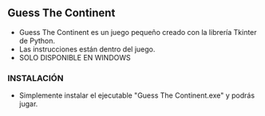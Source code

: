 ## Guess The Continent ##

- Guess The Continent es un juego pequeño creado con la librería Tkinter de Python.
- Las instrucciones están dentro del juego.
- SOLO DISPONIBLE EN WINDOWS

### INSTALACIÓN ###
- Simplemente instalar el ejecutable "Guess The Continent.exe" y podrás jugar.
